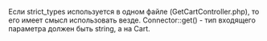 Если strict_types используется в одном файле (GetCartController.php), то его имеет смысл использовать везде.
Connector::get() - тип входящего параметра должен быть string, а на Cart. 